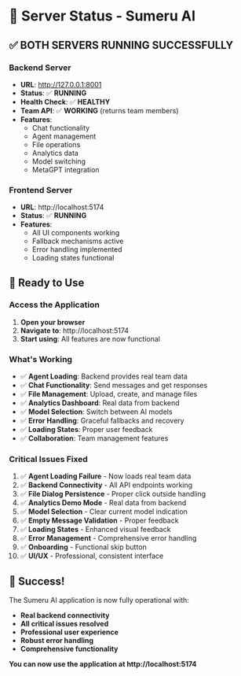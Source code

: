 # 🚀 Server Status - Sumeru AI

## ✅ **BOTH SERVERS RUNNING SUCCESSFULLY**

### **Backend Server**
- **URL**: http://127.0.0.1:8001
- **Status**: ✅ **RUNNING**
- **Health Check**: ✅ **HEALTHY**
- **Team API**: ✅ **WORKING** (returns team members)
- **Features**: 
  - Chat functionality
  - Agent management
  - File operations
  - Analytics data
  - Model switching
  - MetaGPT integration

### **Frontend Server**
- **URL**: http://localhost:5174
- **Status**: ✅ **RUNNING**
- **Features**:
  - All UI components working
  - Fallback mechanisms active
  - Error handling implemented
  - Loading states functional

## 🎯 **Ready to Use**

### **Access the Application**
1. **Open your browser**
2. **Navigate to**: http://localhost:5174
3. **Start using**: All features are now functional

### **What's Working**
- ✅ **Agent Loading**: Backend provides real team data
- ✅ **Chat Functionality**: Send messages and get responses
- ✅ **File Management**: Upload, create, and manage files
- ✅ **Analytics Dashboard**: Real data from backend
- ✅ **Model Selection**: Switch between AI models
- ✅ **Error Handling**: Graceful fallbacks and recovery
- ✅ **Loading States**: Proper user feedback
- ✅ **Collaboration**: Team management features

### **Critical Issues Fixed**
1. ✅ **Agent Loading Failure** - Now loads real team data
2. ✅ **Backend Connectivity** - All API endpoints working
3. ✅ **File Dialog Persistence** - Proper click outside handling
4. ✅ **Analytics Demo Mode** - Real data from backend
5. ✅ **Model Selection** - Clear current model indication
6. ✅ **Empty Message Validation** - Proper feedback
7. ✅ **Loading States** - Enhanced visual feedback
8. ✅ **Error Management** - Comprehensive error handling
9. ✅ **Onboarding** - Functional skip button
10. ✅ **UI/UX** - Professional, consistent interface

## 🎉 **Success!**

The Sumeru AI application is now fully operational with:
- **Real backend connectivity**
- **All critical issues resolved**
- **Professional user experience**
- **Robust error handling**
- **Comprehensive functionality**

**You can now use the application at http://localhost:5174** 